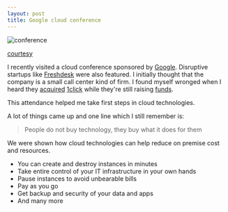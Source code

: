 ```yaml
---
layout: post
title: Google cloud conference
---
```


![conference](https://pbs.twimg.com/media/CKWlYRmUMAACNtA.png)

[courtesy](https://twitter.com/GoogleforWork/status/623085960176103425)

I recently visited a cloud conference sponsored by [Google](https://twitter.com/GoogleforWork/status/623085960176103425). Disruptive startups like [Freshdesk](http://freshdesk.com) were also featured. I initially thought that the company is a small call center kind of firm. I found myself wronged when I heard they [acquired](http://blog.1click.io/1click-joins-freshdesk/) [1click](https://1click.io/) while they're still raising [funds](http://www.forbes.com/sites/alexkonrad/2015/04/20/freshdesk-raises-fresh-50-million/).

This attendance helped me take first steps in cloud technologies.

A lot of things came up and one line which I still remember is:

> People do not buy technology, they buy what it does for them

We were shown how cloud technologies can help reduce on premise cost and resources.

 - You can create and destroy instances in minutes
 - Take entire control of your IT infrastructure in your own hands
 - Pause instances to avoid unbearable bills
 - Pay as you go
 - Get backup and security of your data and apps
 - And many more
